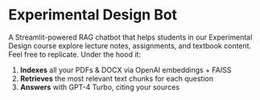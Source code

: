 # Experimental Design Bot

A Streamlit-powered RAG chatbot that helps students in our Experimental Design course explore lecture notes, assignments, and textbook content. Feel free to replicate. Under the hood it:

1. **Indexes** all your PDFs & DOCX via OpenAI embeddings + FAISS  
2. **Retrieves** the most relevant text chunks for each question  
3. **Answers** with GPT-4 Turbo, citing your sources  


